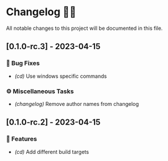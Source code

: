# Changelog 🐧🎵

All notable changes to this project will be documented in this file.

## [0.1.0-rc.3] - 2023-04-15

### 🐛 Bug Fixes

- *(cd)* Use windows specific commands

### ⚙️ Miscellaneous Tasks

- *(changelog)* Remove author names from changelog

## [0.1.0-rc.2] - 2023-04-15

### 🎵 Features

- *(cd)* Add different build targets

<!-- generated by git-cliff -->
